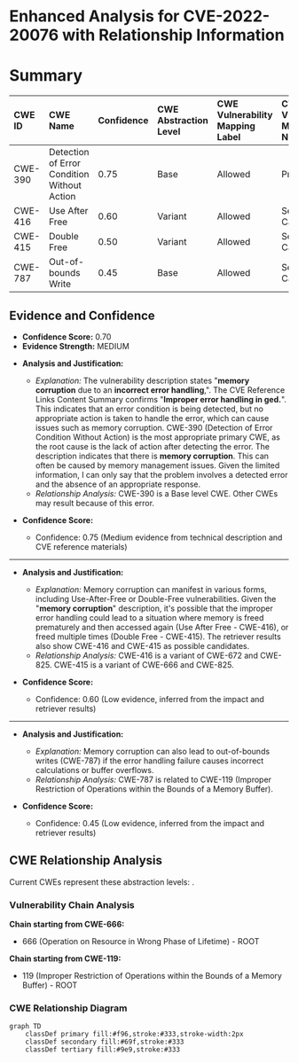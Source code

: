 # Enhanced Analysis for CVE-2022-20076 with Relationship Information

# Summary
| CWE ID  | CWE Name                                                                                                | Confidence | CWE Abstraction Level | CWE Vulnerability Mapping Label | CWE-Vulnerability Mapping Notes |
| :-------- | :------------------------------------------------------------------------------------------------------- | :---------- | :----------------------- | :------------------------------- | :--------------------------------- |
| CWE-390 | Detection of Error Condition Without Action | 0.75      | Base                    | Allowed                          | Primary CWE                                          |
| CWE-416 | Use After Free                                                                                              | 0.60      | Variant                    | Allowed                        | Secondary Candidate                                          |
| CWE-415 | Double Free                                                                                              | 0.50      | Variant                    | Allowed                        | Secondary Candidate                                          |
| CWE-787 | Out-of-bounds Write                                                                                              | 0.45      | Base                    | Allowed                        | Secondary Candidate                                          |

## Evidence and Confidence

*   **Confidence Score:** 0.70
*   **Evidence Strength:** MEDIUM

- **Analysis and Justification:**  
  - *Explanation:* The vulnerability description states "**memory corruption** due to an **incorrect error handling**,". The CVE Reference Links Content Summary confirms "**Improper error handling in ged.**". This indicates that an error condition is being detected, but no appropriate action is taken to handle the error, which can cause issues such as memory corruption. CWE-390 (Detection of Error Condition Without Action) is the most appropriate primary CWE, as the root cause is the lack of action after detecting the error. The description indicates that there is **memory corruption**. This can often be caused by memory management issues. Given the limited information, I can only say that the problem involves a detected error and the absence of an appropriate response.
  - *Relationship Analysis:* CWE-390 is a Base level CWE. Other CWEs may result because of this error.

- **Confidence Score:**  
  - Confidence: 0.75 (Medium evidence from technical description and CVE reference materials)

---
- **Analysis and Justification:**  
  - *Explanation:* Memory corruption can manifest in various forms, including Use-After-Free or Double-Free vulnerabilities. Given the "**memory corruption**" description, it's possible that the improper error handling could lead to a situation where memory is freed prematurely and then accessed again (Use After Free - CWE-416), or freed multiple times (Double Free - CWE-415). The retriever results also show CWE-416 and CWE-415 as possible candidates.
  - *Relationship Analysis:* CWE-416 is a variant of CWE-672 and CWE-825. CWE-415 is a variant of CWE-666 and CWE-825.

- **Confidence Score:**  
  - Confidence: 0.60 (Low evidence, inferred from the impact and retriever results)

---
- **Analysis and Justification:**  
  - *Explanation:* Memory corruption can also lead to out-of-bounds writes (CWE-787) if the error handling failure causes incorrect calculations or buffer overflows.
  - *Relationship Analysis:* CWE-787 is related to CWE-119 (Improper Restriction of Operations within the Bounds of a Memory Buffer).

- **Confidence Score:**  
  - Confidence: 0.45 (Low evidence, inferred from the impact and retriever results)


## CWE Relationship Analysis

Current CWEs represent these abstraction levels: .


### Vulnerability Chain Analysis

**Chain starting from CWE-666:**
- 666 (Operation on Resource in Wrong Phase of Lifetime) - ROOT


**Chain starting from CWE-119:**
- 119 (Improper Restriction of Operations within the Bounds of a Memory Buffer) - ROOT



### CWE Relationship Diagram

```mermaid
graph TD
    classDef primary fill:#f96,stroke:#333,stroke-width:2px
    classDef secondary fill:#69f,stroke:#333
    classDef tertiary fill:#9e9,stroke:#333
```
